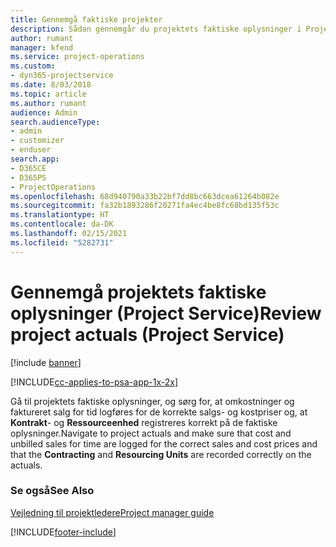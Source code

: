 ```yaml
---
title: Gennemgå faktiske projekter
description: Sådan gennemgår du projektets faktiske oplysninger i Project Service
author: rumant
manager: kfend
ms.service: project-operations
ms.custom:
- dyn365-projectservice
ms.date: 8/03/2018
ms.topic: article
ms.author: rumant
audience: Admin
search.audienceType:
- admin
- customizer
- enduser
search.app:
- D365CE
- D365PS
- ProjectOperations
ms.openlocfilehash: 68d940790a33b22bf7dd8bc663dcea61264b082e
ms.sourcegitcommit: fa32b1893286f20271fa4ec4be8fc68bd135f53c
ms.translationtype: HT
ms.contentlocale: da-DK
ms.lasthandoff: 02/15/2021
ms.locfileid: "5282731"
---
```

# <a name="review-project-actuals-project-service"></a><span data-ttu-id="c712a-103">Gennemgå projektets faktiske oplysninger (Project Service)</span><span class="sxs-lookup"><span data-stu-id="c712a-103">Review project actuals (Project Service)</span></span>

[!include [banner](../includes/psa-now-project-operations.md)]

[!INCLUDE[cc-applies-to-psa-app-1x-2x](../includes/cc-applies-to-psa-app-1x-2x.md)]

<span data-ttu-id="c712a-104">Gå til projektets faktiske oplysninger, og sørg for, at omkostninger og faktureret salg for tid logføres for de korrekte salgs- og kostpriser og, at **Kontrakt**- og **Ressourceenhed** registreres korrekt på de faktiske oplysninger.</span><span class="sxs-lookup"><span data-stu-id="c712a-104">Navigate to project actuals and make sure that cost and unbilled sales for time are logged for the correct sales and cost prices and that the **Contracting** and **Resourcing Units** are recorded correctly on the actuals.</span></span>  
  
### <a name="see-also"></a><span data-ttu-id="c712a-105">Se også</span><span class="sxs-lookup"><span data-stu-id="c712a-105">See Also</span></span>  
 [<span data-ttu-id="c712a-106">Vejledning til projektledere</span><span class="sxs-lookup"><span data-stu-id="c712a-106">Project manager guide</span></span>](../psa/project-manager-guide.md)


[!INCLUDE[footer-include](../includes/footer-banner.md)]